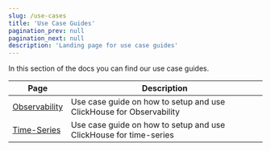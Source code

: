 ```yaml
---
slug: /use-cases
title: 'Use Case Guides'
pagination_prev: null
pagination_next: null
description: 'Landing page for use case guides'
---
```


In this section of the docs you can find our use case guides.

| Page                                    | Description                                                         |
|-----------------------------------------|---------------------------------------------------------------------|
| [Observability](observability/index.md) | Use case guide on how to setup and use ClickHouse for Observability |
| [Time-Series](time-series/index.md) | Use case guide on how to setup and use ClickHouse for time-series |